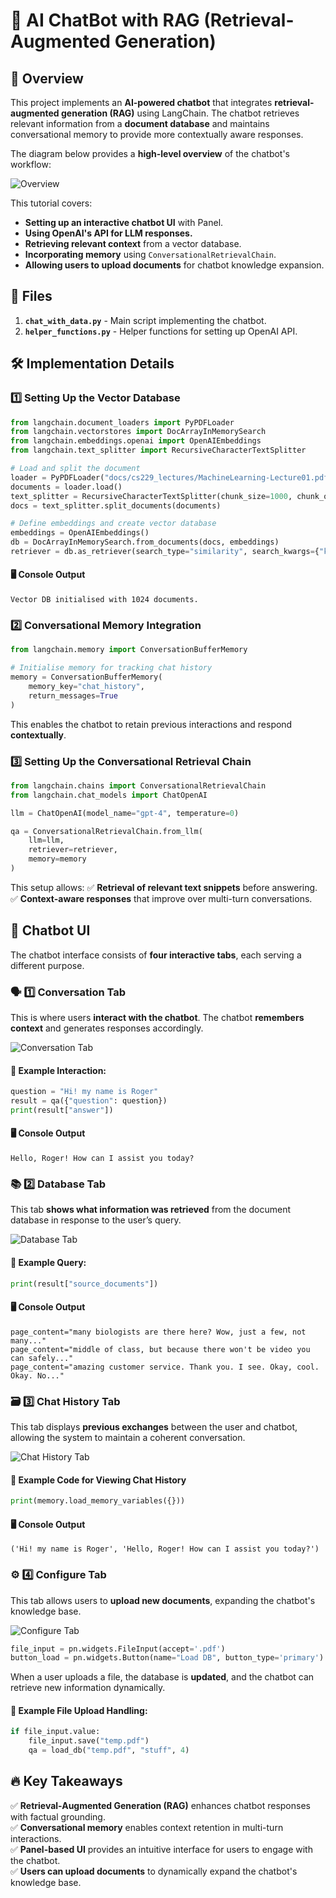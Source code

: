 # 🤖 **AI ChatBot with RAG (Retrieval-Augmented Generation)**

## 📖 **Overview**

This project implements an **AI-powered chatbot** that integrates **retrieval-augmented generation (RAG)** using LangChain. The chatbot retrieves relevant information from a **document database** and maintains conversational memory to provide more contextually aware responses.

The diagram below provides a **high-level overview** of the chatbot's workflow:

![Overview](images/overview.png)

This tutorial covers:

- **Setting up an interactive chatbot UI** with Panel.
- **Using OpenAI's API for LLM responses.**
- **Retrieving relevant context** from a vector database.
- **Incorporating memory** using `ConversationalRetrievalChain`.
- **Allowing users to upload documents** for chatbot knowledge expansion.

## 📂 **Files**

1. **`chat_with_data.py`** - Main script implementing the chatbot.
2. **`helper_functions.py`** - Helper functions for setting up OpenAI API.

## 🛠 **Implementation Details**

### **1️⃣ Setting Up the Vector Database**

```python
from langchain.document_loaders import PyPDFLoader
from langchain.vectorstores import DocArrayInMemorySearch
from langchain.embeddings.openai import OpenAIEmbeddings
from langchain.text_splitter import RecursiveCharacterTextSplitter

# Load and split the document
loader = PyPDFLoader("docs/cs229_lectures/MachineLearning-Lecture01.pdf")
documents = loader.load()
text_splitter = RecursiveCharacterTextSplitter(chunk_size=1000, chunk_overlap=150)
docs = text_splitter.split_documents(documents)

# Define embeddings and create vector database
embeddings = OpenAIEmbeddings()
db = DocArrayInMemorySearch.from_documents(docs, embeddings)
retriever = db.as_retriever(search_type="similarity", search_kwargs={"k": 4})
```

#### 🖥 **Console Output**
```
Vector DB initialised with 1024 documents.
```

### **2️⃣ Conversational Memory Integration**

```python
from langchain.memory import ConversationBufferMemory

# Initialise memory for tracking chat history
memory = ConversationBufferMemory(
    memory_key="chat_history",
    return_messages=True
)
```

This enables the chatbot to retain previous interactions and respond **contextually**.

### **3️⃣ Setting Up the Conversational Retrieval Chain**

```python
from langchain.chains import ConversationalRetrievalChain
from langchain.chat_models import ChatOpenAI

llm = ChatOpenAI(model_name="gpt-4", temperature=0)

qa = ConversationalRetrievalChain.from_llm(
    llm=llm,
    retriever=retriever,
    memory=memory
)
```

This setup allows:
✅ **Retrieval of relevant text snippets** before answering.
✅ **Context-aware responses** that improve over multi-turn conversations.

## 🎨 **Chatbot UI**

The chatbot interface consists of **four interactive tabs**, each serving a different purpose.

### 🗣 **1️⃣ Conversation Tab**
This is where users **interact with the chatbot**. The chatbot **remembers context** and generates responses accordingly.

![Conversation Tab](images/conversation.png)

#### 📝 **Example Interaction:**
```python
question = "Hi! my name is Roger"
result = qa({"question": question})
print(result["answer"])
```

#### 🖥 **Console Output**
```
Hello, Roger! How can I assist you today?
```

### 📚 **2️⃣ Database Tab**
This tab **shows what information was retrieved** from the document database in response to the user’s query.

![Database Tab](images/database.png)

#### 📝 **Example Query:**
```python
print(result["source_documents"])
```

#### 🖥 **Console Output**
```
page_content="many biologists are there here? Wow, just a few, not many..."
page_content="middle of class, but because there won't be video you can safely..."
page_content="amazing customer service. Thank you. I see. Okay, cool. Okay. No..."
```

### 🗃 **3️⃣ Chat History Tab**
This tab displays **previous exchanges** between the user and chatbot, allowing the system to maintain a coherent conversation.

![Chat History Tab](images/history.png)

#### 📝 **Example Code for Viewing Chat History**
```python
print(memory.load_memory_variables({}))
```

#### 🖥 **Console Output**
```
('Hi! my name is Roger', 'Hello, Roger! How can I assist you today?')
```

### ⚙ **4️⃣ Configure Tab**
This tab allows users to **upload new documents**, expanding the chatbot's knowledge base.

![Configure Tab](images/configure.png)

```python
file_input = pn.widgets.FileInput(accept='.pdf')
button_load = pn.widgets.Button(name="Load DB", button_type='primary')
```

When a user uploads a file, the database is **updated**, and the chatbot can retrieve new information dynamically.

#### 📝 **Example File Upload Handling:**
```python
if file_input.value:
    file_input.save("temp.pdf")
    qa = load_db("temp.pdf", "stuff", 4)
```

## 🔥 **Key Takeaways**

✅ **Retrieval-Augmented Generation (RAG)** enhances chatbot responses with factual grounding.  
✅ **Conversational memory** enables context retention in multi-turn interactions.  
✅ **Panel-based UI** provides an intuitive interface for users to engage with the chatbot.  
✅ **Users can upload documents** to dynamically expand the chatbot's knowledge base.  


